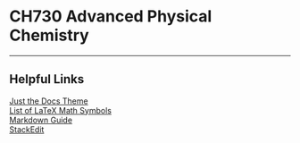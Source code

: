 # CH730 Advanced Physical Chemistry

---

## Helpful Links
[Just the Docs Theme](https://just-the-docs.github.io/just-the-docs/) \
[List of LaTeX Math Symbols](https://oeis.org/wiki/List_of_LaTeX_mathematical_symbols) \
[Markdown Guide](https://www.markdownguide.org) \
[StackEdit](https://stackedit.io)
